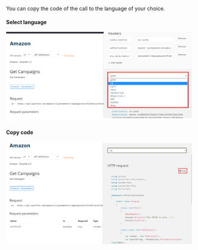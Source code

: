 You can copy the code of the call to the language of your choice.

#### Select language

<img src="./img/portal_api_14.png" alt="After generate token">

#### Copy code

<img src="./img/portal_api_15.png" alt="After generate token">